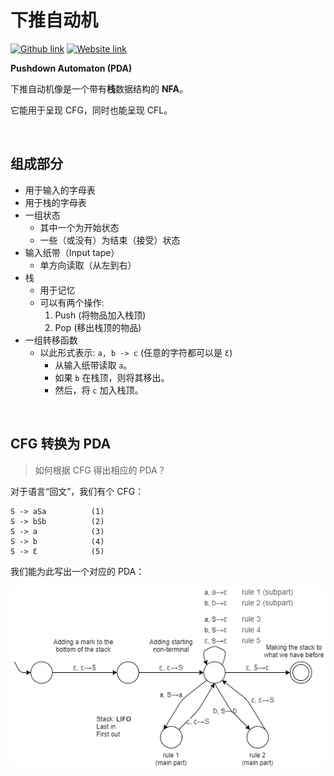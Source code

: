 # 下推自动机
[![Github link](https://img.shields.io/badge/FaDrYL--blue?style=social&logo=Github&logoWidth=15)](https://github.com/FaDrYL)
[![Website link](https://img.shields.io/badge/FaDr-YL-blue?style=flat&color=009f9f)](https://www.fadryl.com/)

**Pushdown Automaton (PDA)**

下推自动机像是一个带有**栈**数据结构的 **NFA**。

它能用于呈现 CFG，同时也能呈现 CFL。

<br/>

## 组成部分
- 用于输入的字母表
- 用于栈的字母表
- 一组状态
  - 其中一个为开始状态
  - 一些（或没有）为结束（接受）状态
- 输入纸带（Input tape）
  - 单方向读取（从左到右）
- 栈
  - 用于记忆
  - 可以有两个操作:
    1. Push (将物品加入栈顶)
    2. Pop (移出栈顶的物品)
- 一组转移函数
  - 以此形式表示: `a, b -> c` (任意的字符都可以是 `Ɛ`)
    - 从输入纸带读取 `a`。
    - 如果 `b` 在栈顶，则将其移出。
    - 然后，将 `c` 加入栈顶。
    
<br/>

## CFG 转换为 PDA
> 如何根据 CFG 得出相应的 PDA？

对于语言“回文”，我们有个 CFG：

```
S -> aSa          (1)
S -> bSb          (2)
S -> a            (3)
S -> b            (4)
S -> Ɛ            (5) 
```

我们能为此写出一个对应的 PDA：

![PDA of PALINDROME](../img/PDA_PALINDROME.png)

